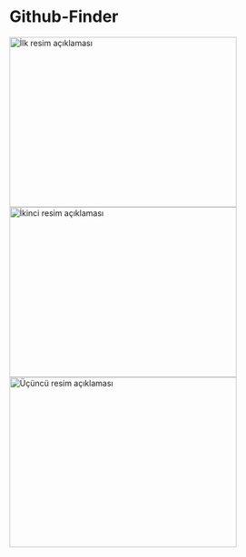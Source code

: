 # Github-Finder
 
 <img src="[resim1.png](https://raw.githubusercontent.com/Semihocakli/Github-Finder/main/images/1.png)" alt="İlk resim açıklaması" width="400" height="300" />

<img src="resim2.png" alt="İkinci resim açıklaması" width="400" height="300" />

<img src="resim3.png" alt="Üçüncü resim açıklaması" width="400" height="300" />

